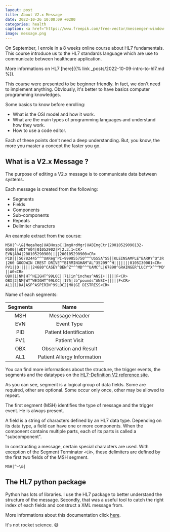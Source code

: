 ```yaml
---
layout: post
title: About V2.x Message
date: 2022-10-26 10:00:09 +0200
categories: health
caption: <a href="https://www.freepik.com/free-vector/messenger-window-icon-vector-illustration-isolated-background_21467911.htm#page=2&query=message&position=12&from_view=search&track=sph">Image by Rochak Shukla</a> on Freepik
image: message.png
---
```

On September, I enrole in a 8 weeks online course about HL7 fundamentals.
This course introduce us to the HL7 standards language which are use to communicate between healthcare application.

More informations on HL7 [here]({% link _posts/2022-10-09-intro-to-hl7.md %}).

This course were presented to be beginner friendly.
In fact, we don't need to implement anything.
Obviously, it's better to have basics computer programming knowledges.

Some basics to know before enrolling:

+ What is the OSI model and how it work.
+ What are the main types of programming languages and understand how they work.
+ How to use a code editor.

Each of these points don't need a deep understanding.
But, you know, the more you master a concept the faster you go.

## What is a V2.x Message ?

The purpose of editing a V2.x message is to communicate data between systems.

Each message is created from the following:

+ Segments
+ Fields
+ Components
+ Sub-components
+ Repeats
+ Delimiter characters

An example extract from the course:

```text
MSH|^~\&|MegaReg|UABHospC|ImgOrdMgr|UABImgCtr|20010529090132-0500||ADT^A04|01052902|P|2.3.1<CR>
EVN|A04|200105290900||||200105290900<CR>
PID|||56782445^^^UAReg^PI~999855750^^^USSSA^SS||KLEINSAMPLE^BARRY^Q^JR||19620910|M||C
|260 GOODWIN CREST DRIVE^^BIRMINGHAM^AL^35209^^H|||||||0105I30001<CR>
PV1||O||||||24680^CASEY^BEN^Z^^^MD^^^UAMC^L|67890^GRAINGER^LUCY^X^^^MD^^^UAMC^L||||
||A0<CR>
OBX|1|NM|HT^HEIGHT^99LOC||71|in^inches^ANSI+|||||F<CR>
OBX|2|NM|WT^WEIGHT^99LOC||175|lb^pounds^ANSI+|||||F<CR>
AL1|1|DA|ASP^ASPIRIN^99LOC2|MO|GI DISTRESS<CR>
```

Name of each segments:

| Segments   |           Name              |
| :--------: | :-------------------------: |
|   MSH      | Message Header              |
|   EVN      | Event Type                  |
|   PID      | Patient Identification      |
|   PV1      | Patient Visit               |
|   OBX      | Observation and Result      |
|   AL1      | Patient Allergy Information |

You can find more informations about the structure, the trigger events, the segments and the datatypes on the [HL7-Definition V2 reference site](https://hl7-definition.caristix.com/v2/).

As you can see, segment is a logical group of data fields. Some are required, other are optional. Some occur only once, other may be allowed to repeat.

The first segment (MSH) identifies the type of message and the trigger event. He is always present.

A field is a string of characters defined by an HL7 data type. Depending on its data type, a field can have one or more components.
When the component contains multiple parts, each of its parts is called a "subcomponent".

In constructing a message, certain special characters are used.
With exception of the Segment Terminator `<CR>`, these delimiters are defined by the first two fields of the MSH segment.

```text
MSH|^~\&|
```

## The HL7 python package

Python has lots of libraries.
I use the HL7 package to better understand the structure of the message.
Secondly, that was a useful tool to catch the right index of each fields and construct a XML message from.

More informations about this documentation click [here](https://python-hl7.readthedocs.io/en/latest/).

It's not rocket science. 😅
